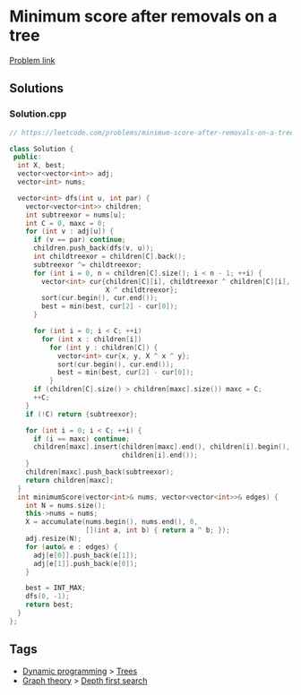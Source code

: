 # Minimum score after removals on a tree

[Problem link](https://leetcode.com/problems/minimum-score-after-removals-on-a-tree)

## Solutions


### Solution.cpp
```cpp
// https://leetcode.com/problems/minimum-score-after-removals-on-a-tree

class Solution {
 public:
  int X, best;
  vector<vector<int>> adj;
  vector<int> nums;

  vector<int> dfs(int u, int par) {
    vector<vector<int>> children;
    int subtreexor = nums[u];
    int C = 0, maxc = 0;
    for (int v : adj[u]) {
      if (v == par) continue;
      children.push_back(dfs(v, u));
      int childtreexor = children[C].back();
      subtreexor ^= childtreexor;
      for (int i = 0, n = children[C].size(); i < n - 1; ++i) {
        vector<int> cur{children[C][i], childtreexor ^ children[C][i],
                        X ^ childtreexor};
        sort(cur.begin(), cur.end());
        best = min(best, cur[2] - cur[0]);
      }

      for (int i = 0; i < C; ++i)
        for (int x : children[i])
          for (int y : children[C]) {
            vector<int> cur{x, y, X ^ x ^ y};
            sort(cur.begin(), cur.end());
            best = min(best, cur[2] - cur[0]);
          }
      if (children[C].size() > children[maxc].size()) maxc = C;
      ++C;
    }
    if (!C) return {subtreexor};

    for (int i = 0; i < C; ++i) {
      if (i == maxc) continue;
      children[maxc].insert(children[maxc].end(), children[i].begin(),
                            children[i].end());
    }
    children[maxc].push_back(subtreexor);
    return children[maxc];
  }
  int minimumScore(vector<int>& nums, vector<vector<int>>& edges) {
    int N = nums.size();
    this->nums = nums;
    X = accumulate(nums.begin(), nums.end(), 0,
                   [](int a, int b) { return a ^ b; });
    adj.resize(N);
    for (auto& e : edges) {
      adj[e[0]].push_back(e[1]);
      adj[e[1]].push_back(e[0]);
    }

    best = INT_MAX;
    dfs(0, -1);
    return best;
  }
};
```
## Tags

* [Dynamic programming](/README.md#Dynamic_programming) > [Trees](/README.md#Dynamic_programming-Trees)
* [Graph theory](/README.md#Graph_theory) > [Depth first search](/README.md#Graph_theory-Depth_first_search)

